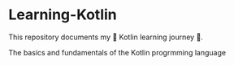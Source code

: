 
# Learning-Kotlin
This repository documents my :footprints: Kotlin learning journey :dash:.

The basics and fundamentals of the Kotlin progrmming language
